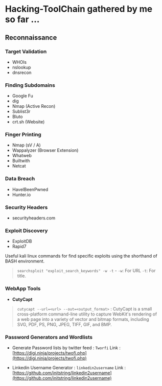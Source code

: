 # Hacking-ToolChain gathered by me so far ...

## Reconnaissance

### Target Validation
- WHOIs
- nslookup
- dnsrecon

### Finding Subdomains
- Google Fu
- dig
- Nmap (Active Recon)
- Sublist3r
- Bluto
- crt.sh (Website)

### Finger Printing
- Nmap (sV / A)
- Wappalyzer (Browser Extension)
- Whatweb
- Builtwith
- Netcat

### Data Breach
- HaveIBeenPwned
- Hunter.io

### Security Headers
- securityheaders.com

### Exploit Discovery
- ExploitDB
- Rapid7

Useful kali linux commands for find specific exploits using the shorthand of BASH environment.
> `searchsploit "exploit_search_keywords" -w -t` - `-w`: For URL `-t`: For title.

### WebApp Tools
- **CutyCapt**
> `cutycapt --url=<url> --out=<output_format>` : CutyCapt is a small cross-platform command-line utility to capture WebKit's rendering of a web page into a variety of vector and bitmap formats, including SVG, PDF, PS, PNG, JPEG, TIFF, GIF, and BMP.

### Password Generators and Wordlists
- Generate Password lists by twitter feed : `Tworfi`
	Link : [https://digi.ninja/projects/twofi.php](https://digi.ninja/projects/twofi.php)

- Linkedin Username Generator : `linkedin2username`
	Link : [https://github.com/initstring/linkedin2username](https://github.com/initstring/linkedin2username)


